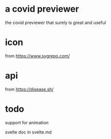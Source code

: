 # a covid previewer
the covid previewer that surely is great and useful

# icon
from https://www.svgrepo.com/

# api 
from https://disease.sh/

# todo
support for animation

svelte doc in svelte.md
